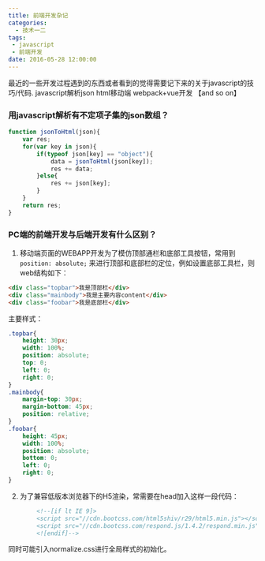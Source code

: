 ```yaml
---
title: 前端开发杂记
categories:
  - 技术一二
tags:
 - javascript
 - 前端开发
date: 2016-05-28 12:00:00
---
```


最近的一些开发过程遇到的东西或者看到的觉得需要记下来的关于javascript的技巧/代码.
javascript解析json
html移动端
webpack+vue开发
【and so on】
<!-- more -->

### 用javascript解析有不定项子集的json数组？

``` javascript
function jsonToHtml(json){
    var res;
	for(var key in json){
		if(typeof json[key] == "object"){
			data = jsonToHtml(json[key]);
			res += data;
		}else{
			res += json[key];
		}
	}
	return res;
}
```
### PC端的前端开发与后端开发有什么区别？

1. 移动端页面的WEBAPP开发为了模仿顶部通栏和底部工具按钮，常用到 `position: absolute;` 来进行顶部和底部栏的定位，例如设置底部工具栏，则web结构如下：

``` html
<div class="topbar">我是顶部栏</div>
<div class="mainbody">我是主要内容content</div>
<div class="foobar">我是底部栏</div>
```

主要样式：
``` css
.topbar{
	height: 30px;
	width: 100%;
	position: absolute;
	top: 0;
	left: 0;
	right: 0;
}
.mainbody{
	margin-top: 30px;
	margin-bottom: 45px;
	position: relative;
}
.foobar{
	height: 45px;
	width: 100%;
	position: absolute;
	bottom: 0;
	left: 0;
	right: 0;
}
```

2. 为了兼容低版本浏览器下的H5渲染，常需要在head加入这样一段代码：

``` html
		<!--[if lt IE 9]>
        <script src="//cdn.bootcss.com/html5shiv/r29/html5.min.js"></script>
        <script src="//cdn.bootcss.com/respond.js/1.4.2/respond.min.js"></script>
        <![endif]-->
```

同时可能引入normalize.css进行全局样式的初始化。
